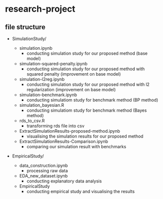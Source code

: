# research-project


## file structure

- SimulationStudy/
  - simulation.ipynb
    - conducting simulation study for our proposed method (base model)
  - simulation-squared-penalty.ipynb
    - conducting simulation study for our proposed method with squared penalty (improvement on base model)
  - simulation-l2reg.ipynb
    - conducting simulation study for our proposed method with l2 regularization (improvement on base model)
  - simulation-benchmark.ipynb
    - conducting simulatiom study for benchmark method (BP method)
  - simulation_bayesian.R
    - conducting simulatiom study for benchmark method (Bayes method)
  - rds_to_csv.R
    - transforming rds file into csv
  - ExtractSimulationResults-proposed-method.ipynb
    - visualising the simulation results for our proposed method
  - ExtractSimulationResults-Comparison.ipynb
    - comparing our simulation result with benchmarks


- EmpiricalStudy/
  - data_construction.ipynb
    - processing raw data
  - EDA_new_dataset.ipynb
    - conducting explanatory data analysis
  - EmpiricalStudy
    - conducting empirical study and visualising the results
